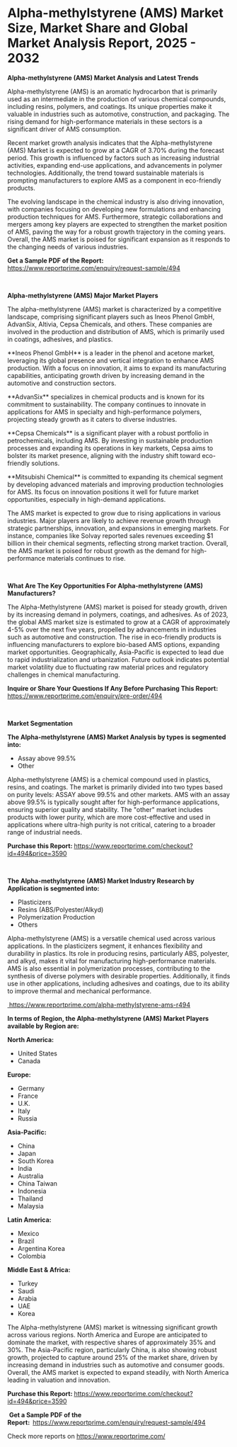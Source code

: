 <p><h1>Alpha-methylstyrene (AMS) Market Size, Market Share and Global Market Analysis Report, 2025 - 2032</h1></p><p><strong>Alpha-methylstyrene (AMS) Market Analysis and Latest Trends</strong></p>
<p><p>Alpha-methylstyrene (AMS) is an aromatic hydrocarbon that is primarily used as an intermediate in the production of various chemical compounds, including resins, polymers, and coatings. Its unique properties make it valuable in industries such as automotive, construction, and packaging. The rising demand for high-performance materials in these sectors is a significant driver of AMS consumption.</p><p>Recent market growth analysis indicates that the Alpha-methylstyrene (AMS) Market is expected to grow at a CAGR of 3.70% during the forecast period. This growth is influenced by factors such as increasing industrial activities, expanding end-use applications, and advancements in polymer technologies. Additionally, the trend toward sustainable materials is prompting manufacturers to explore AMS as a component in eco-friendly products.</p><p>The evolving landscape in the chemical industry is also driving innovation, with companies focusing on developing new formulations and enhancing production techniques for AMS. Furthermore, strategic collaborations and mergers among key players are expected to strengthen the market position of AMS, paving the way for a robust growth trajectory in the coming years. Overall, the AMS market is poised for significant expansion as it responds to the changing needs of various industries.</p></p>
<p><strong>Get a Sample PDF of the Report:&nbsp;</strong> <a href="https://www.reportprime.com/enquiry/request-sample/494?utm_campaign=2006&utm_medium=2&utm_source=Github&utm_content=ia&utm_term=18032025&utm_id=alpha-methylstyrene-ams">https://www.reportprime.com/enquiry/request-sample/494</a></p>
<p>&nbsp;</p>
<p><strong>Alpha-methylstyrene (AMS) Major Market Players</strong></p>
<p><p>The alpha-methylstyrene (AMS) market is characterized by a competitive landscape, comprising significant players such as Ineos Phenol GmbH, AdvanSix, Altivia, Cepsa Chemicals, and others. These companies are involved in the production and distribution of AMS, which is primarily used in coatings, adhesives, and plastics.</p><p>**Ineos Phenol GmbH** is a leader in the phenol and acetone market, leveraging its global presence and vertical integration to enhance AMS production. With a focus on innovation, it aims to expand its manufacturing capabilities, anticipating growth driven by increasing demand in the automotive and construction sectors.</p><p>**AdvanSix** specializes in chemical products and is known for its commitment to sustainability. The company continues to innovate in applications for AMS in specialty and high-performance polymers, projecting steady growth as it caters to diverse industries.</p><p>**Cepsa Chemicals** is a significant player with a robust portfolio in petrochemicals, including AMS. By investing in sustainable production processes and expanding its operations in key markets, Cepsa aims to bolster its market presence, aligning with the industry shift toward eco-friendly solutions.</p><p>**Mitsubishi Chemical** is committed to expanding its chemical segment by developing advanced materials and improving production technologies for AMS. Its focus on innovation positions it well for future market opportunities, especially in high-demand applications.</p><p>The AMS market is expected to grow due to rising applications in various industries. Major players are likely to achieve revenue growth through strategic partnerships, innovation, and expansions in emerging markets. For instance, companies like Solvay reported sales revenues exceeding $1 billion in their chemical segments, reflecting strong market traction. Overall, the AMS market is poised for robust growth as the demand for high-performance materials continues to rise.</p></p>
<p>&nbsp;</p>
<p><strong>What Are The Key Opportunities For Alpha-methylstyrene (AMS) Manufacturers?</strong></p>
<p><p>The Alpha-Methylstyrene (AMS) market is poised for steady growth, driven by its increasing demand in polymers, coatings, and adhesives. As of 2023, the global AMS market size is estimated to grow at a CAGR of approximately 4-5% over the next five years, propelled by advancements in industries such as automotive and construction. The rise in eco-friendly products is influencing manufacturers to explore bio-based AMS options, expanding market opportunities. Geographically, Asia-Pacific is expected to lead due to rapid industrialization and urbanization. Future outlook indicates potential market volatility due to fluctuating raw material prices and regulatory challenges in chemical manufacturing.</p></p>
<p><strong>Inquire or Share Your Questions If Any Before Purchasing This Report:</strong> <a href="https://www.reportprime.com/enquiry/pre-order/494?utm_campaign=2006&utm_medium=2&utm_source=Github&utm_content=ia&utm_term=18032025&utm_id=alpha-methylstyrene-ams">https://www.reportprime.com/enquiry/pre-order/494</a></p>
<p>&nbsp;</p>
<p><strong>Market Segmentation</strong></p>
<p><strong>The Alpha-methylstyrene (AMS) Market Analysis by types is segmented into:</strong></p>
<p><ul><li>Assay above 99.5%</li><li>Other</li></ul></p>
<p><p>Alpha-methylstyrene (AMS) is a chemical compound used in plastics, resins, and coatings. The market is primarily divided into two types based on purity levels: ASSAY above 99.5% and other markets. AMS with an assay above 99.5% is typically sought after for high-performance applications, ensuring superior quality and stability. The "other" market includes products with lower purity, which are more cost-effective and used in applications where ultra-high purity is not critical, catering to a broader range of industrial needs.</p></p>
<p><strong>Purchase this Report:&nbsp;</strong><a href="https://www.reportprime.com/checkout?id=494&price=3590&utm_campaign=2006&utm_medium=2&utm_source=Github&utm_content=ia&utm_term=18032025&utm_id=alpha-methylstyrene-ams">https://www.reportprime.com/checkout?id=494&price=3590</a></p>
<p>&nbsp;</p>
<p><strong>The Alpha-methylstyrene (AMS) Market Industry Research by Application is segmented into:</strong></p>
<p><ul><li>Plasticizers</li><li>Resins (ABS/Polyester/Alkyd)</li><li>Polymerization Production</li><li>Others</li></ul></p>
<p><p>Alpha-methylstyrene (AMS) is a versatile chemical used across various applications. In the plasticizers segment, it enhances flexibility and durability in plastics. Its role in producing resins, particularly ABS, polyester, and alkyd, makes it vital for manufacturing high-performance materials. AMS is also essential in polymerization processes, contributing to the synthesis of diverse polymers with desirable properties. Additionally, it finds use in other applications, including adhesives and coatings, due to its ability to improve thermal and mechanical performance.</p></p>
<p><a href="https://www.reportprime.com/alpha-methylstyrene-ams-r494?utm_campaign=2006&utm_medium=2&utm_source=Github&utm_content=ia&utm_term=18032025&utm_id=alpha-methylstyrene-ams">&nbsp;https://www.reportprime.com/alpha-methylstyrene-ams-r494</a></p>
<p><strong>In terms of Region, the Alpha-methylstyrene (AMS) Market Players available by Region are:</strong></p>
<p>
    <p> <strong> North America: </strong>
        <ul>
            <li>United States</li>
            <li>Canada</li>
        </ul>
        </p> 
    <p> <strong> Europe: </strong>
        <ul>
            <li>Germany</li>
            <li>France</li>
            <li>U.K.</li>
            <li>Italy</li>
            <li>Russia</li>
        </ul>
        </p> 
    <p> <strong> Asia-Pacific: </strong>
        <ul>
            <li>China</li>
            <li>Japan</li>
            <li>South Korea</li>
            <li>India</li>
            <li>Australia</li>
            <li>China Taiwan</li>
            <li>Indonesia</li>
            <li>Thailand</li>
            <li>Malaysia</li>
        </ul>
        </p> 
    <p> <strong> Latin America: </strong>
        <ul>
            <li>Mexico</li>
            <li>Brazil</li>
            <li>Argentina Korea</li>
            <li>Colombia</li>
        </ul>
        </p> 
    <p> <strong> Middle East & Africa: </strong>
        <ul>
            <li>Turkey</li>
            <li>Saudi</li>
            <li>Arabia</li>
            <li>UAE</li>
            <li>Korea</li>
        </ul>
    </p>
    </p>
<p><p>The Alpha-methylstyrene (AMS) market is witnessing significant growth across various regions. North America and Europe are anticipated to dominate the market, with respective shares of approximately 35% and 30%. The Asia-Pacific region, particularly China, is also showing robust growth, projected to capture around 25% of the market share, driven by increasing demand in industries such as automotive and consumer goods. Overall, the AMS market is expected to expand steadily, with North America leading in valuation and innovation.</p></p>
<p><strong>Purchase this Report: </strong><a href="https://www.reportprime.com/checkout?id=494&price=3590&utm_campaign=2006&utm_medium=2&utm_source=Github&utm_content=ia&utm_term=18032025&utm_id=alpha-methylstyrene-ams">https://www.reportprime.com/checkout?id=494&price=3590</a></p>
<p>&nbsp;<strong>Get a Sample PDF of the Report:&nbsp;&nbsp;</strong><a href="https://www.reportprime.com/enquiry/request-sample/494?utm_campaign=2006&utm_medium=2&utm_source=Github&utm_content=ia&utm_term=18032025&utm_id=alpha-methylstyrene-ams">https://www.reportprime.com/enquiry/request-sample/494</a></p>
<p><strong></strong></p>
<p>Check more reports on <a href="https://www.reportprime.com/?utm_campaign=2006&utm_medium=2&utm_source=Github&utm_content=ia&utm_term=18032025&utm_id=alpha-methylstyrene-ams">https://www.reportprime.com/</a></p>